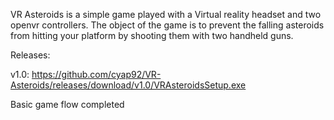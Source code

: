 VR Asteroids is a simple game played with a Virtual reality headset and two openvr controllers. The object of the game is to prevent the falling asteroids from hitting your platform by shooting them with two handheld guns.  

Releases:

v1.0:
https://github.com/cyap92/VR-Asteroids/releases/download/v1.0/VRAsteroidsSetup.exe

Basic game flow completed
